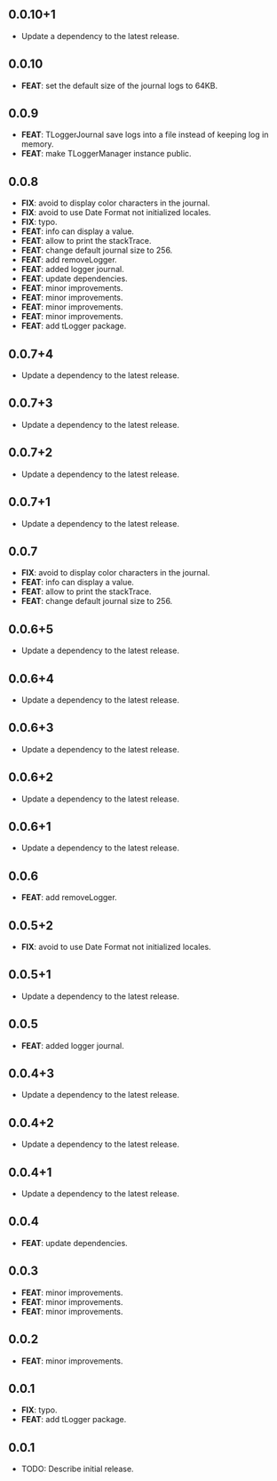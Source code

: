 ## 0.0.10+1

 - Update a dependency to the latest release.

## 0.0.10

 - **FEAT**: set the default size of the journal logs to 64KB.

## 0.0.9

 - **FEAT**: TLoggerJournal save logs into a file instead of keeping log in memory.
 - **FEAT**: make TLoggerManager instance public.

## 0.0.8

 - **FIX**: avoid to display color characters in the journal.
 - **FIX**: avoid to use Date Format not initialized locales.
 - **FIX**: typo.
 - **FEAT**: info can display a value.
 - **FEAT**: allow to print the stackTrace.
 - **FEAT**: change default journal size to 256.
 - **FEAT**: add removeLogger.
 - **FEAT**: added logger journal.
 - **FEAT**: update dependencies.
 - **FEAT**: minor improvements.
 - **FEAT**: minor improvements.
 - **FEAT**: minor improvements.
 - **FEAT**: minor improvements.
 - **FEAT**: add tLogger package.

## 0.0.7+4

 - Update a dependency to the latest release.

## 0.0.7+3

 - Update a dependency to the latest release.

## 0.0.7+2

 - Update a dependency to the latest release.

## 0.0.7+1

 - Update a dependency to the latest release.

## 0.0.7

 - **FIX**: avoid to display color characters in the journal.
 - **FEAT**: info can display a value.
 - **FEAT**: allow to print the stackTrace.
 - **FEAT**: change default journal size to 256.

## 0.0.6+5

 - Update a dependency to the latest release.

## 0.0.6+4

 - Update a dependency to the latest release.

## 0.0.6+3

 - Update a dependency to the latest release.

## 0.0.6+2

 - Update a dependency to the latest release.

## 0.0.6+1

 - Update a dependency to the latest release.

## 0.0.6

 - **FEAT**: add removeLogger.

## 0.0.5+2

 - **FIX**: avoid to use Date Format not initialized locales.

## 0.0.5+1

 - Update a dependency to the latest release.

## 0.0.5

 - **FEAT**: added logger journal.

## 0.0.4+3

 - Update a dependency to the latest release.

## 0.0.4+2

 - Update a dependency to the latest release.

## 0.0.4+1

 - Update a dependency to the latest release.

## 0.0.4

 - **FEAT**: update dependencies.

## 0.0.3

 - **FEAT**: minor improvements.
 - **FEAT**: minor improvements.
 - **FEAT**: minor improvements.

## 0.0.2

 - **FEAT**: minor improvements.

## 0.0.1

 - **FIX**: typo.
 - **FEAT**: add tLogger package.

## 0.0.1

* TODO: Describe initial release.
